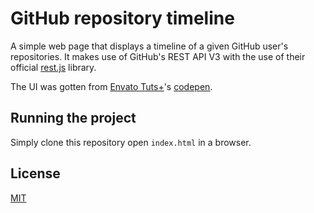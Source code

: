 # GitHub repository timeline

A simple web page that displays a timeline of a given GitHub user's repositories. It makes use of GitHub's REST API V3 with the use of their official [rest.js](https://github.com/octokit/rest.js/) library.

The UI was gotten from [Envato Tuts+](https://codepen.io/tutsplus)'s [codepen](https://codepen.io/tutsplus/pen/QNeJgR).

## Running the project
Simply clone this repository open `index.html` in a browser.

## License

[MIT](https://choosealicense.com/licenses/mit/)